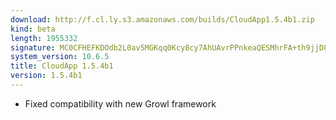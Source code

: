 ```yaml
---
download: http://f.cl.ly.s3.amazonaws.com/builds/CloudApp1.5.4b1.zip
kind: beta
length: 1955332
signature: MC0CFHEFKDOdb2L0av5MGKqq0Kcy8cy7AhUAvrPPnkeaQESMhrFA+th9jjD89XU=
system_version: 10.6.5
title: CloudApp 1.5.4b1
version: 1.5.4b1
---
```


- Fixed compatibility with new Growl framework

